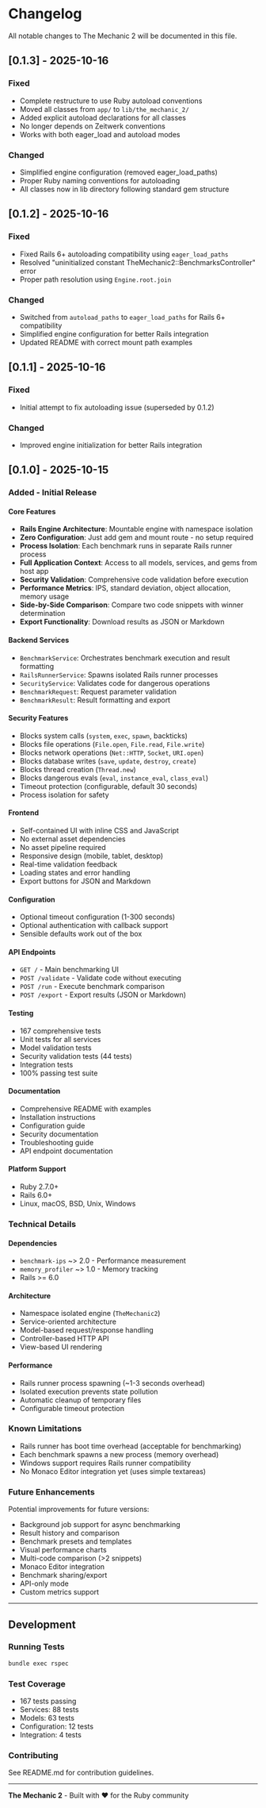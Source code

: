 # Changelog

All notable changes to The Mechanic 2 will be documented in this file.

## [0.1.3] - 2025-10-16

### Fixed
- Complete restructure to use Ruby autoload conventions
- Moved all classes from `app/` to `lib/the_mechanic_2/`
- Added explicit autoload declarations for all classes
- No longer depends on Zeitwerk conventions
- Works with both eager_load and autoload modes

### Changed
- Simplified engine configuration (removed eager_load_paths)
- Proper Ruby naming conventions for autoloading
- All classes now in lib directory following standard gem structure

## [0.1.2] - 2025-10-16

### Fixed
- Fixed Rails 6+ autoloading compatibility using `eager_load_paths`
- Resolved "uninitialized constant TheMechanic2::BenchmarksController" error
- Proper path resolution using `Engine.root.join`

### Changed
- Switched from `autoload_paths` to `eager_load_paths` for Rails 6+ compatibility
- Simplified engine configuration for better Rails integration
- Updated README with correct mount path examples

## [0.1.1] - 2025-10-16

### Fixed
- Initial attempt to fix autoloading issue (superseded by 0.1.2)

### Changed
- Improved engine initialization for better Rails integration

## [0.1.0] - 2025-10-15

### Added - Initial Release

#### Core Features
- **Rails Engine Architecture**: Mountable engine with namespace isolation
- **Zero Configuration**: Just add gem and mount route - no setup required
- **Process Isolation**: Each benchmark runs in separate Rails runner process
- **Full Application Context**: Access to all models, services, and gems from host app
- **Security Validation**: Comprehensive code validation before execution
- **Performance Metrics**: IPS, standard deviation, object allocation, memory usage
- **Side-by-Side Comparison**: Compare two code snippets with winner determination
- **Export Functionality**: Download results as JSON or Markdown

#### Backend Services
- `BenchmarkService`: Orchestrates benchmark execution and result formatting
- `RailsRunnerService`: Spawns isolated Rails runner processes
- `SecurityService`: Validates code for dangerous operations
- `BenchmarkRequest`: Request parameter validation
- `BenchmarkResult`: Result formatting and export

#### Security Features
- Blocks system calls (`system`, `exec`, `spawn`, backticks)
- Blocks file operations (`File.open`, `File.read`, `File.write`)
- Blocks network operations (`Net::HTTP`, `Socket`, `URI.open`)
- Blocks database writes (`save`, `update`, `destroy`, `create`)
- Blocks thread creation (`Thread.new`)
- Blocks dangerous evals (`eval`, `instance_eval`, `class_eval`)
- Timeout protection (configurable, default 30 seconds)
- Process isolation for safety

#### Frontend
- Self-contained UI with inline CSS and JavaScript
- No external asset dependencies
- No asset pipeline required
- Responsive design (mobile, tablet, desktop)
- Real-time validation feedback
- Loading states and error handling
- Export buttons for JSON and Markdown

#### Configuration
- Optional timeout configuration (1-300 seconds)
- Optional authentication with callback support
- Sensible defaults work out of the box

#### API Endpoints
- `GET /` - Main benchmarking UI
- `POST /validate` - Validate code without executing
- `POST /run` - Execute benchmark comparison
- `POST /export` - Export results (JSON or Markdown)

#### Testing
- 167 comprehensive tests
- Unit tests for all services
- Model validation tests
- Security validation tests (44 tests)
- Integration tests
- 100% passing test suite

#### Documentation
- Comprehensive README with examples
- Installation instructions
- Configuration guide
- Security documentation
- Troubleshooting guide
- API endpoint documentation

#### Platform Support
- Ruby 2.7.0+
- Rails 6.0+
- Linux, macOS, BSD, Unix, Windows

### Technical Details

#### Dependencies
- `benchmark-ips` ~> 2.0 - Performance measurement
- `memory_profiler` ~> 1.0 - Memory tracking
- Rails >= 6.0

#### Architecture
- Namespace isolated engine (`TheMechanic2`)
- Service-oriented architecture
- Model-based request/response handling
- Controller-based HTTP API
- View-based UI rendering

#### Performance
- Rails runner process spawning (~1-3 seconds overhead)
- Isolated execution prevents state pollution
- Automatic cleanup of temporary files
- Configurable timeout protection

### Known Limitations

- Rails runner has boot time overhead (acceptable for benchmarking)
- Each benchmark spawns a new process (memory overhead)
- Windows support requires Rails runner compatibility
- No Monaco Editor integration yet (uses simple textareas)

### Future Enhancements

Potential improvements for future versions:
- Background job support for async benchmarking
- Result history and comparison
- Benchmark presets and templates
- Visual performance charts
- Multi-code comparison (>2 snippets)
- Monaco Editor integration
- Benchmark sharing/export
- API-only mode
- Custom metrics support

---

## Development

### Running Tests

```bash
bundle exec rspec
```

### Test Coverage

- 167 tests passing
- Services: 88 tests
- Models: 63 tests  
- Configuration: 12 tests
- Integration: 4 tests

### Contributing

See README.md for contribution guidelines.

---

**The Mechanic 2** - Built with ❤️ for the Ruby community

